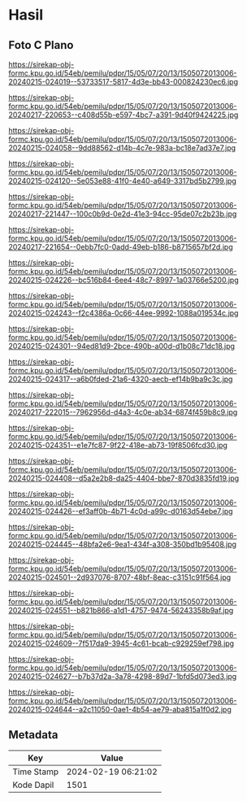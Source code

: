 # Hasil

## Foto C Plano

https://sirekap-obj-formc.kpu.go.id/54eb/pemilu/pdpr/15/05/07/20/13/1505072013006-20240215-024019--53733517-5817-4d3e-bb43-000824230ec6.jpg

https://sirekap-obj-formc.kpu.go.id/54eb/pemilu/pdpr/15/05/07/20/13/1505072013006-20240217-220653--c408d55b-e597-4bc7-a391-9d40f9424225.jpg

https://sirekap-obj-formc.kpu.go.id/54eb/pemilu/pdpr/15/05/07/20/13/1505072013006-20240215-024058--9dd88562-d14b-4c7e-983a-bc18e7ad37e7.jpg

https://sirekap-obj-formc.kpu.go.id/54eb/pemilu/pdpr/15/05/07/20/13/1505072013006-20240215-024120--5e053e88-41f0-4e40-a649-3317bd5b2799.jpg

https://sirekap-obj-formc.kpu.go.id/54eb/pemilu/pdpr/15/05/07/20/13/1505072013006-20240217-221447--100c0b9d-0e2d-41e3-94cc-95de07c2b23b.jpg

https://sirekap-obj-formc.kpu.go.id/54eb/pemilu/pdpr/15/05/07/20/13/1505072013006-20240217-221654--0ebb7fc0-0add-49eb-b186-b8715657bf2d.jpg

https://sirekap-obj-formc.kpu.go.id/54eb/pemilu/pdpr/15/05/07/20/13/1505072013006-20240215-024226--bc516b84-6ee4-48c7-8997-1a03766e5200.jpg

https://sirekap-obj-formc.kpu.go.id/54eb/pemilu/pdpr/15/05/07/20/13/1505072013006-20240215-024243--f2c4386a-0c66-44ee-9992-1088a019534c.jpg

https://sirekap-obj-formc.kpu.go.id/54eb/pemilu/pdpr/15/05/07/20/13/1505072013006-20240215-024301--94ed81d9-2bce-490b-a00d-d1b08c71dc18.jpg

https://sirekap-obj-formc.kpu.go.id/54eb/pemilu/pdpr/15/05/07/20/13/1505072013006-20240215-024317--a6b0fded-21a6-4320-aecb-ef14b9ba9c3c.jpg

https://sirekap-obj-formc.kpu.go.id/54eb/pemilu/pdpr/15/05/07/20/13/1505072013006-20240217-222015--7962956d-d4a3-4c0e-ab34-6874f459b8c9.jpg

https://sirekap-obj-formc.kpu.go.id/54eb/pemilu/pdpr/15/05/07/20/13/1505072013006-20240215-024351--e1e7fc87-9f22-418e-ab73-19f8506fcd30.jpg

https://sirekap-obj-formc.kpu.go.id/54eb/pemilu/pdpr/15/05/07/20/13/1505072013006-20240215-024408--d5a2e2b8-da25-4404-bbe7-870d3835fd19.jpg

https://sirekap-obj-formc.kpu.go.id/54eb/pemilu/pdpr/15/05/07/20/13/1505072013006-20240215-024426--ef3aff0b-4b71-4c0d-a99c-d0163d54ebe7.jpg

https://sirekap-obj-formc.kpu.go.id/54eb/pemilu/pdpr/15/05/07/20/13/1505072013006-20240215-024445--48bfa2e6-9ea1-434f-a308-350bd1b95408.jpg

https://sirekap-obj-formc.kpu.go.id/54eb/pemilu/pdpr/15/05/07/20/13/1505072013006-20240215-024501--2d937076-8707-48bf-8eac-c3151c91f564.jpg

https://sirekap-obj-formc.kpu.go.id/54eb/pemilu/pdpr/15/05/07/20/13/1505072013006-20240215-024551--b821b866-a1d1-4757-9474-56243358b9af.jpg

https://sirekap-obj-formc.kpu.go.id/54eb/pemilu/pdpr/15/05/07/20/13/1505072013006-20240215-024609--7f517da9-3945-4c61-bcab-c929259ef798.jpg

https://sirekap-obj-formc.kpu.go.id/54eb/pemilu/pdpr/15/05/07/20/13/1505072013006-20240215-024627--b7b37d2a-3a78-4298-89d7-1bfd5d073ed3.jpg

https://sirekap-obj-formc.kpu.go.id/54eb/pemilu/pdpr/15/05/07/20/13/1505072013006-20240215-024644--a2c11050-0ae1-4b54-ae79-aba815a1f0d2.jpg


## Metadata

| Key        | Value               |
| ---------- | ------------------- |
| Time Stamp | 2024-02-19 06:21:02 |
| Kode Dapil | 1501                |



